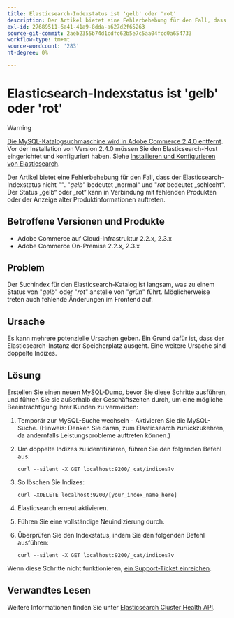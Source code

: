 ```yaml
---
title: Elasticsearch-Indexstatus ist 'gelb' oder 'rot'
description: Der Artikel bietet eine Fehlerbehebung für den Fall, dass der Elasticsearch-Indexstatus nicht "*grün*" ist. '*gelb*' bedeutet normal, und '*rot*' bedeutet schlecht. Der Status „gelb“ oder „rot“ kann in Verbindung mit fehlenden Produkten oder der Anzeige alter Produktinformationen auftreten.
exl-id: 27689511-6a41-41a9-8dda-a627d2f65263
source-git-commit: 2aeb2355b74d1cdfc62b5e7c5aa04fcd0a654733
workflow-type: tm+mt
source-wordcount: '283'
ht-degree: 0%

---
```


# Elasticsearch-Indexstatus ist &#39;gelb&#39; oder &#39;rot&#39;

>[!WARNING]
>
> [Die MySQL-Katalogsuchmaschine wird in Adobe Commerce 2.4.0 entfernt](/help/announcements/adobe-commerce-announcements/mysql-catalog-search-engine-will-be-removed-in-magento-2-4-0.md). Vor der Installation von Version 2.4.0 müssen Sie den Elasticsearch-Host eingerichtet und konfiguriert haben. Siehe [Installieren und Konfigurieren von Elasticsearch](https://experienceleague.adobe.com/de/docs/commerce-operations/configuration-guide/search/overview-search).

Der Artikel bietet eine Fehlerbehebung für den Fall, dass der Elasticsearch-Indexstatus nicht &quot;*&quot;*. &quot;*gelb*&quot; bedeutet „normal“ und &quot;*rot* bedeutet „schlecht“. Der Status „gelb“ oder „rot“ kann in Verbindung mit fehlenden Produkten oder der Anzeige alter Produktinformationen auftreten.

## Betroffene Versionen und Produkte

* Adobe Commerce auf Cloud-Infrastruktur 2.2.x, 2.3.x
* Adobe Commerce On-Premise 2.2.x, 2.3.x

## Problem

Der Suchindex für den Elasticsearch-Katalog ist langsam, was zu einem Status von &quot;*gelb*&quot; oder &quot;*rot*&quot; anstelle von &quot;*grün*&quot; führt. Möglicherweise treten auch fehlende Änderungen im Frontend auf.

## Ursache

Es kann mehrere potenzielle Ursachen geben. Ein Grund dafür ist, dass der Elasticsearch-Instanz der Speicherplatz ausgeht. Eine weitere Ursache sind doppelte Indizes.

## Lösung

Erstellen Sie einen neuen MySQL-Dump, bevor Sie diese Schritte ausführen, und führen Sie sie außerhalb der Geschäftszeiten durch, um eine mögliche Beeinträchtigung Ihrer Kunden zu vermeiden:

1. Temporär zur MySQL-Suche wechseln - Aktivieren Sie die MySQL-Suche. (Hinweis: Denken Sie daran, zum Elasticsearch zurückzukehren, da andernfalls Leistungsprobleme auftreten können.)
1. Um doppelte Indizes zu identifizieren, führen Sie den folgenden Befehl aus:

   ```
   curl --silent -X GET localhost:9200/_cat/indices?v
   ```

1. So löschen Sie Indizes:

   ```
   curl -XDELETE localhost:9200/[your_index_name_here]
   ```

1. Elasticsearch erneut aktivieren.
1. Führen Sie eine vollständige Neuindizierung durch.
1. Überprüfen Sie den Indexstatus, indem Sie den folgenden Befehl ausführen:

   ```
   curl --silent -X GET localhost:9200/_cat/indices?v
   ```

Wenn diese Schritte nicht funktionieren, [ein Support-Ticket einreichen](/help/help-center-guide/help-center/magento-help-center-user-guide.md#submit-ticket).

## Verwandtes Lesen

Weitere Informationen finden Sie unter [Elasticsearch Cluster Health API](https://www.elastic.co/guide/en/elasticsearch/reference/current/cluster-health.html).
